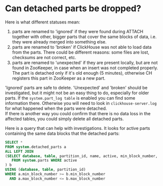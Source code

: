 # Can detached parts be dropped?

Here is what different statuses mean:  
1. parts are renamed to 'ignored' if they were found during ATTACH together with other, bigger parts that cover the same blocks of data, i.e. they were already merged into something else.  
2. parts are renamed to 'broken' if ClickHouse was not able to load data from the parts. There could be different reasons: some files are lost, checksums are not correct, etc.  
3. parts are renamed to 'unexpected' if they are present locally, but are not found in ZooKeeper, in case when an insert was not completed properly. The part is detached only if it's old enough \(5 minutes\), otherwise CH registers this part in ZooKeeper as a new part.

'Ignored' parts are safe to delete. 'Unexpected' and 'broken' should be investigated, but it might not be an easy thing to do, especially for older parts. If the `system.part_log table` is enabled you can find some information there. Otherwise you will need to look in `clickhouse-server.log` for what happened when the parts were detached.  
If there is another way you could confirm that there is no data loss in the affected tables, you could simply delete all detached parts.

Here is a query that can help with investigations. It looks for active parts containing the same data blocks that the detached parts:

```sql
SELECT *
FROM system.detached_parts a
ALL LEFT JOIN 
(SELECT database, table, partition_id, name, active, min_block_number, max_block_number 
   FROM system.parts WHERE active
) b 
USING (database, table, partition_id)
WHERE a.min_block_number >= b.min_block_number
  AND a.max_block_number <= b.max_block_number
```



